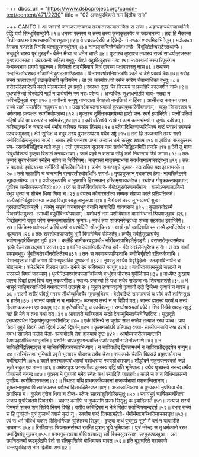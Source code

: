 +++
dbcs_url = "https://www.dsbcproject.org/canon-text/content/471/2230"
title = "02 अन्तःपुरविहारो नाम द्वितीयः सर्गः"

+++
CANTO II
आ जन्मनो जन्मजरान्तकस्य
तस्यात्मजस्यात्मजितः स राजा।
अहन्यहन्यर्थगजाश्वमित्रै-
र्वृद्धिं ययौ सिन्धुरिवाम्बुवेगैः॥१॥
धनस्य रत्नस्य च तस्य तस्य 
कृताकृतस्यैव च काञ्चनस्य। 
तदा हि नैकान्स निधीनवाप 
मनोरथस्याप्यतिभारभूतान्॥२॥ 
ये पद्मकल्पैरपि च द्विपेन्द्रै-
र्न मण्डलं शक्यमिहाभिनेतुम्। 
मदोत्कटा हैमवता गजास्ते 
विनापि यत्नादुपतस्थुरेनम्॥३॥
नानाङ्कचिन्हैर्नवहेमभाण्डै-
र्विभूषितैर्लम्बसटैस्तथान्यैः।
संचुक्षुभे चास्य पुरं तुरङ्गै-
र्बलेन मैत्र्या च धनेन चाप्तैः॥४॥
पुष्टाश्च तुष्टाश्च तथास्य राज्ये 
साध्व्योऽरजस्का गुणवत्पयस्काः। 
उदग्रवत्सैः सहिता बभूवु-
र्बव्ह्यो बहुक्षीरदुहश्च गावः॥५॥
मध्यस्थतां तस्य रिपुर्जगाम 
मध्यस्थभावः प्रययौ सुहृत्त्वम्। 
विशेषतो दार्ढ्यमियाय मित्रं 
द्वावस्य पक्षावपरस्तु नास॥६॥
तथास्य मन्दानिलमेघशब्दः
सौदामिनीकुण्डलमण्डिताभ्रः। 
विनाश्मवर्षाशनिपातदोषैः
काले च देशे प्रववर्ष देवः॥७॥
रुरोह सस्यं फलवद्यथर्तु 
तदाकृतेनापि कृषिश्रमेण। 
ता एव चास्यौषधयो रसेन 
सारेण चैवाभ्यधिका बभूवुः॥८॥
शरीरसंदेहकरेऽपि काले 
संग्रामसंमर्द इव प्रवृते। 
स्वस्थाः सुखं चैव निरामयं च 
प्रजज्ञिरे कालवशेन नार्यः॥९॥
पृथग्व्रतिभ्यो विभवेऽपि गर्ह्ये 
न प्रार्थयन्ति स्म नराः परेभ्यः। 
अभ्यर्थितः सूक्ष्मधनोऽपि चार्य-
स्तदा न कश्चिद्विमुखो बभूव॥१०॥
नागौरवो बन्धुषु नाप्यदाता 
नैवाव्रतो नानृतिको न हिंस्रः। 
आसीत्तदा कश्चन तस्य राज्ये 
राज्ञो ययातेरिव नाहुषस्य॥११॥
उद्यानदेवायतनाश्रमाणां 
कूपप्रपापुष्करिणीवनानाम्। 
चक्रुः क्रियास्तत्र च धर्मकामाः 
प्रत्यक्षतः स्वर्गीमवोपलभ्य॥१२॥
मुक्तश्च दुर्भिक्षभयामयेभ्यो 
हृष्टो जनः स्वर्ग इवाभिरेमे। 
पत्नीं पतिर्वा महिषी पतिं वा 
परस्परं न व्यभिचेरतुश्च॥१३॥
कश्चित्सिषेवे रतये न कामं 
कामार्थमर्थं न जुगोप कश्चित्। 
कश्चिद्धनार्थं न चचार धर्म
धर्माय कश्चिन्न चकार हिंसाम्॥१४॥
स्तेयादिभिश्चाप्यरिभिश्च नष्टं 
स्वस्थं स्वचक्रं परचक्रमुक्तम्। 
क्षेमं सुभिक्षं च बभूव तस्य
पुरानरण्यस्य यथैव राष्ट्रे॥१५॥
तदा हि तज्जन्मनि तस्य राज्ञो
मनोरिवादित्यसुतस्य राज्ये। 
चचार हर्षः प्रणनाश पाप्मा 
जज्वाल धर्मः कलुषः शशाम॥१६॥
एवंविधा राजकुलस्य संप-
त्सर्वार्थसिद्धिश्च यतो बभूव। 
ततो नृपस्तस्य सुतस्य नाम 
सर्वार्थसिद्धिऽयमिति प्रचक्रे॥१७॥
देवी तु माया विबुधर्षिकल्पं 
दृष्ट्वा विशालं तनयप्रभावम्। 
जातं प्रहर्ष न शशाक सोढुं 
ततो निवासाय दिवं जगाम॥१८॥
ततः कुमारं सुरगर्भकल्पं 
स्नेहेन भावेन च निर्विशेषम्। 
मातृष्वसा मातृसमप्रभावा
संवर्धयामात्मजवद्‍बभूव॥१९॥
ततः स बालार्क इवोदयस्थः 
समीरितो वन्हिरिवानिलेन। 
क्रमेण सम्यग्ववृधे कुमार-
स्ताराधिपः पक्ष इवातमस्के॥२०॥
ततो महार्हाणि च चन्दनानि 
रत्नावलीश्चौषधिभिः सगर्भाः। 
मृगप्रयुक्तान् रथकांश्च हैमा-
नाचक्रिरेऽस्मै सुहृदालयेभ्यः॥२१॥
वयोऽनुरूपाणि च भूषणानि
हिरण्मयान् हस्तिमृगाश्वकांश्च। 
रथांश्च गोपुत्रकसंप्रयुक्तान् 
पुत्रीश्च चामीकररूप्यचित्राः॥२२॥
एवं स तैस्तैर्विषयोपचारै-
र्वयोऽनुरूपैरुपचर्यमाणः। 
बालोऽप्यबालप्रतिमो बभूव 
धृत्या च शौचेन धिया श्रिया च॥२३॥
वयश्च कौमारमतीत्य सम्यक् 
संप्राप्य काले प्रतिपत्तिकर्म। 
अल्पैरहोभिर्बहुवर्षगाम्या 
जग्राह विद्याः स्वकुलानुरूपाः॥२४॥
नैःश्रेयसं तस्य तु भव्यमर्थं 
श्रुत्वा पुरस्तादसितान्महर्षेः। 
कामेषु सङ्गं जनयांबभूव
वनानि यायादिति शाक्यराजः॥२५॥
कुलात्ततोऽस्मै स्थिरशीलयुक्ता-
त्साध्वीं वपुर्ह्रीविनयोपपन्नाम्। 
यशोधरां नाम यशोविशालां 
वामाभिधानां श्रियमाजुहाव॥२६॥
विद्योतमानो वपुषा परेण 
सनत्कुमारप्रतिमः कुमारः। 
सार्ध तया शाक्यनरेन्द्रवध्वा 
शच्या सहस्राक्ष इवाभिरेमे॥२७॥
किंचिन्मनःक्षोभकरं प्रतीपं 
कथं न पश्येदिति सोऽनुचिन्त्य। 
वासं नृपो व्यादिशति स्म तस्मै 
हर्म्योदरेष्वेव न भूप्रचारम्॥२८॥
ततः शरत्तोयदपाण्डरेषु
भूमौ विमानेष्विव रञ्जितेषु। 
हर्म्येषु सर्वर्तुसुखाश्रयेषु 
स्त्रीणामुदारैर्विजहार तूर्यैः॥२९॥
कलैर्हि चामीकरबद्धकक्षै-
र्नारीकराग्राभिहतैर्मृदङ्गैः। 
वराप्सरोनृत्यसमैश्च नृत्यैः 
कैलासवत्तद्भवनं रराज॥३०॥
वाग्भिः कलाभिर्लीलतैश्च हावै-
र्मदैः सखेलैर्मधुरैश्च हासैः। 
तं तत्र नार्यो रमयांबभूवु-
र्भूवञ्चितैरर्धीनरीक्षितैश्च॥३१॥
ततः स कामाश्रयपण्डिताभिः
स्त्रीभिर्गृहीतो रतिकर्कशाभिः। 
विमानपृष्ठान्न महीं जगाम
विमानपृष्ठादिव पुण्यकर्मा॥३२॥
नृपस्तु तस्यैव विवृद्धिहेतो-
स्तद्भाविनार्थेन च चोद्यमानः। 
शमेऽभिरेमे विरराम पापा-
द्भेजे दमं संविबभाज साधून्॥३३॥
नाधीरवत्कामसुखे ससञ्जे 
न संररञ्जे विषमं जनन्याम्। 
धृत्येन्द्रियाश्वांश्चपलान्विजिग्ये 
बन्धूंश्च पौरांश्च गुणैर्जिगाय॥३४॥
नाध्यैष्ट दुःखाय परस्य विद्यां 
ज्ञानं शिवं यत्तु तदध्यगीष्ट।
स्वाभ्यः प्रजाभ्यो हि यथा तथैव 
सर्वप्रजाभ्यः शिवमाशशंसे॥३५॥
भं भासुरं चाङ्गिरसाधिदेवं 
यथावदानर्च तदायुषे सः। 
जुहाव हव्यान्यकृशे कृशानौ 
ददौ द्विजेभ्यः कृशनं च गाश्च॥३६॥
सस्नौ शरीरं पवितुं मनश्च 
तीर्थाम्बुभिश्चैव गुणाम्बुभिश्च। 
वेदोपदिष्टं सममात्मजं च 
सोमं पपौ शान्तिसुखं च हार्दम्॥३७॥
सान्त्वं बभाषे न च नार्थवद्य-
ज्जजल्प तत्त्वं न च विप्रियं यत्। 
सान्त्वं ह्यतत्त्वं परुषं च तत्त्वं 
ह्रियाशकन्नात्मन एव वक्तुम्॥३८॥
इष्टेष्वनिष्टेषु च कार्यवत्सु 
न रागदोषाश्रयतां प्रपेदे। 
शिवं सिषेवे व्यवहारशुद्धं 
यज्ञं हि मेने न तथा यथा तत्॥३९॥
आशावते चाहिगताय सद्यो 
देयाम्बुभिस्तर्षमचेच्छिदिष्ट। 
युद्धादृते वृत्तपरश्वधेन 
द्विड्दर्पमुद्‍वृत्तमबेभिदिष्ट॥४०॥
एकं विनिन्ये स जुगोप सप्त 
सप्तैव तत्याज ररक्ष पञ्च। 
प्राप त्रिवर्ग बुबुधे त्रिवर्ग
जज्ञे द्विवर्ग प्रजहौ द्विवर्गम्॥४१॥
कृतागसोऽपि प्रतिपाद्य वध्या-
न्नाजीघनन्नापि रुषा ददर्श। 
बबन्ध सान्त्वेन फलेन चैतां-
स्त्यागोऽपि तेषां ह्यनयाय दृष्टः॥४२॥
आर्षाण्यचारीत्परमव्रतानि
वैराण्यहासीच्चिरसंभृतानि। 
यशांसि चापद्‍गुणगन्धवन्ति
रजांस्यहार्षीन्मलिनीकराणि॥४३॥
न चाजिहीर्षिद्वलिमप्रवृत्तं 
न चाचिकीर्षित्परवस्त्वभिध्याम्। 
न चाविवक्षीद् द्विषतामधर्म
न चाविवाक्षीद्‍धृदयेन मन्युम्॥४४॥
तस्मिंस्तथा भूमिपतौ प्रवृत्ते
भृत्याश्च पौराश्च तथैव चेरुः। 
शमात्मके चेतसि विप्रसन्ने 
प्रयुक्तयोगस्य यथेन्द्रियाणि॥४५॥
काले ततश्चारुपयोधरायां 
यशोधरायां स्वयशोधरायाम्। 
शौद्धोदने राहुसपत्नवक्त्रो 
जज्ञे सुतो राहुल एव नाम्ना॥४६॥
अथेष्टपुत्रः परमप्रतीतः 
कुलस्य वृद्धिं प्रति भूमिपालः। 
यथैव पुत्रप्रसवे ननन्द
तथैव पौत्रप्रसवे ननन्द॥४७॥
पुत्रस्य मे पुत्रगतो ममेव 
स्नेहः कथं स्यादिति जातहर्षः। 
काले स तं तं विधिमाललम्बे 
पुत्रप्रियः स्वर्गमिवारुरुक्षन्॥४८॥
स्थित्वा पथि प्राथमकल्पिकानां 
राजवर्षभाणां यशसान्वितानाम्। 
शुक्लान्यमुक्त्‍वापि तपांस्यतप्त 
यज्ञैश्च हिंसारहितैरयष्ट॥४९॥
अजाज्वलिष्टाथ स पुण्यकर्मा 
नृपश्रिया चैव तपःश्रिया च। 
कुलेन वृत्तेन धिया च दीप्त-
स्तेजः सहस्रांशुरिवोत्सिसृक्षुः॥५०॥
स्वायंभुवं चार्चिकमर्चयित्वा 
जजाप पुत्रस्थितये स्थितश्रीः। 
चकार कर्माणि च दुष्कराणि 
प्रजाः सिसृक्षुः क इवादिकाले॥५१॥
तत्याज शस्त्रं विममर्श शास्त्रं 
शमं सिषेवे नियमं विषेहे। 
वशीव कंचिद्विषयं न भेजे 
पितेव सर्वान्विषयान्ददर्श॥५२॥
बभार राज्यं स हि पुत्रहेतोः
पुत्रं कुलार्थं यशसे कुलं तु। 
स्वर्गाय शब्दं दिवमात्महेतो-
र्धर्मार्थमात्मस्थितिमाचकाङ्क्ष॥५३॥
एवं स धर्म विविधं चकार
सिद्भिर्निपातं श्रुतितश्च सिद्धम्। 
दृष्ट्वा कथं पुत्रमुखं सुतो मे 
वनं न यायादिति नाथमानः॥५४॥
रिरक्षिषन्तः श्रियमात्मसंस्थां 
रक्षन्ति पुत्रान् भुवि भूमिपालाः। 
पुत्रं नरेन्द्रः स तु धर्मकामो 
ररक्ष धर्माद्विषयेषु मुञ्चन्॥५५॥
वनमनुपमसत्त्वा बोधिसत्त्वास्तु सर्वे
विषयसुखरसज्ञा जग्मुरुत्पन्नपुत्राः। 
अत उपचितकर्मा रूढमूलेऽपि हेतौ 
स रतिमुपसिषेवे बोधिमापन्न यावत्॥५६॥
इति बुद्धचरिते महाकाव्ये 
अन्तःपुरविहारो नाम द्वितीयः सर्गः॥२॥
